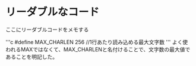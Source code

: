 # リーダブルなコード
ここにリーダブルコードをメモする

'''c
#define MAX_CHARLEN 256 //1行あたり読み込める最大文字数
'''
よく使われるMAXではなくて、MAX_CHARLENと名付けることで、文字数の最大値であることを明記した。

